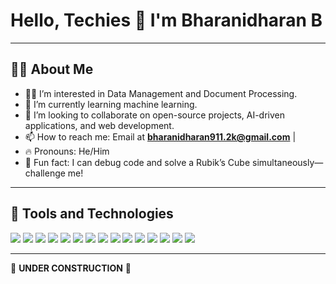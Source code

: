 # Hello, Techies 👋 I'm Bharanidharan B

---

## 🧑‍💻 About Me
- 👨‍💻 I’m interested in Data Management and Document Processing.
- 🧠 I’m currently learning machine learning.
- 💞️ I’m looking to collaborate on open-source projects, AI-driven applications, and web development.
- 📫 How to reach me: Email at **bharanidharan911.2k@gmail.com** |
- 🔥 Pronouns: He/Him
- 🧩 Fun fact: I can debug code and solve a Rubik’s Cube simultaneously—challenge me!

---

## 🚀 Tools and Technologies
<p align="left">
<!--<img src="https://img.shields.io/badge/Flutter-02569B?style=flat&logo=flutter&logoColor=white"/>-->
<!--<img src="https://img.shields.io/badge/React_Native-61DAFB?style=flat&logo=react&logoColor=black"/>-->
<!--<img src="https://img.shields.io/badge/Java-ED8B00?style=flat&logo=java&logoColor=white"/>-->
<img src="https://img.shields.io/badge/Python-14354C?style=flat&logo=python&logoColor=white"/>
<img src="https://img.shields.io/badge/HTML5-E34F26?style=flat&logo=html5&logoColor=white"/>
<img src="https://img.shields.io/badge/CSS3-1572B6?style=flat&logo=css3&logoColor=white"/>
<img src="https://img.shields.io/badge/Linux-FCC624?style=flat&logo=linux&logoColor=black"/>
<img src="https://img.shields.io/badge/Git-F05032?style=flat&logo=git&logoColor=white"/>
<img src="https://img.shields.io/badge/VS%20Code-007ACC?style=flat&logo=visual-studio-code&logoColor=white"/>
<img src="https://img.shields.io/badge/Google%20Colab-F9AB00?style=flat&logo=googlecolab&logoColor=white"/>
<img src="https://img.shields.io/badge/Machine%20Learning-brightgreen?style=flat&logo=python&logoColor=white"/>
<img src="https://img.shields.io/badge/Research%20Paper-8A2BE2?style=flat&logo=academia&logoColor=white"/>


<img src="https://img.shields.io/badge/Music-Lover-blueviolet?style=flat&logo=spotify&logoColor=white"/>
<img src="https://img.shields.io/badge/Chess-Player-black?style=flat&logo=chess&logoColor=white"/>
<img src="https://img.shields.io/badge/Fitness-Enthusiast-green?style=flat&logo=fitbit&logoColor=white"/>
<img src="https://img.shields.io/badge/Photography-Hobbyist-orange?style=flat&logo=adobe-lightroom&logoColor=white"/>
<img src="https://img.shields.io/badge/Public%20Speaking-Confident-yellow?style=flat&logo=googlemeet&logoColor=white"/>
<img src="https://img.shields.io/badge/Rubik's%20Cube-Solver-ff69b4?style=flat&logo=rubygems&logoColor=white"/>

</p>

---

🚧 **UNDER CONSTRUCTION** 🚧
